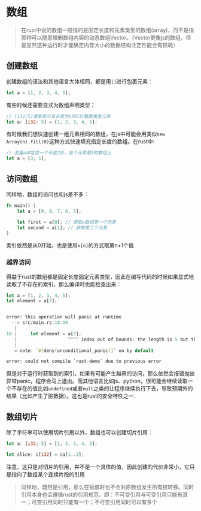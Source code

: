 # 数组
> 在rust中说的数组一般指的是固定长度和元素类型的数组(array)，而不是指那种可以随意增删数组内容的动态数组Vector。（Vector更像js的数组，但是显然这种运行时才能确定内存大小的数据结构注定性能会有损耗）
## 创建数组
创建数组的语法和其他语言大体相同，都是用`[]`进行包裹元素：
```rust
let a = [1, 2, 3, 4, 5];
```
有些时候还需要显式为数组声明类型：
```rust
// [i32;5]类型表示有长度为5的i32整数类型元素
let a: [i32; 5] = [1, 2, 3, 4, 5];
```
有时候我们想快速创建一组元素相同的数组，在js中可能会用类似`new Array(n).fill(0)`这种方式快速填充指定长度的数组。在rust中:
```rust
// 变量a绑定在一个长度为5，各个元素是3的数组上
let a = [3; 5];
```

## 访问数组
同样地，数组的访问也和js差不多：
```rust 
fn main() {
    let a = [9, 8, 7, 6, 5];

    let first = a[0]; // 获取a数组第一个元素
    let second = a[1]; // 获取第二个元素
}
```
索引依然是从0开始，也是使用`x[n]`的方式取第n+1个值

### 越界访问
得益于rust的数组都是固定长度固定元素类型，因此在编写代码的时候如果显式地读取了不存在的索引，那么编译时也能检查出来：
```rust
let a = [1, 2, 3, 4, 5];
let element = a[7];


error: this operation will panic at runtime
  --> src/main.rs:18:19
   |
18 |     let element = a[7];
   |                   ^^^^ index out of bounds: the length is 5 but the index is 7
   |
   = note: `#[deny(unconditional_panic)]` on by default

error: could not compile `rust-demo` due to previous error
```
但是对于运行时获取到的索引，如果有可能产生越界的访问，那么依然会报错抛出异常panic，程序会马上退出。而其他语言比如js、python，很可能会继续读取一个不存在的值比如`undefined`或者`null`之类的让程序继续执行下去，导致预期外的结果（比如产生了脏数据）。这也是rust的安全特性之一.

## 数组切片
除了字符串可以使用切片引用以外，数组也可以创建切片引用：
```rust
let a: [i32; 5] = [1, 2, 3, 4, 5];

let slice: &[i32] = &a[1..3];

```
注意，这只是对切片的引用，并不是一个具体的值，因此创建的代价非常小，它只是指向了数组某个连续片段的引用
> 同样地，既然是引用，那么在赋值时也不会对原数组发生所有权转移。同时引用本身也会遵循rust的引用规范，即：不可变引用与可变引用只能有其一；可变引用同时只能有一个；不可变引用同时可以有多个